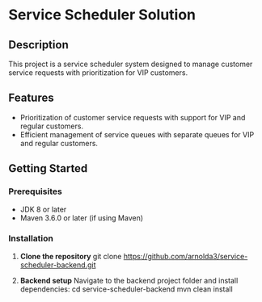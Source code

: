 # Service Scheduler Solution

## Description

This project is a service scheduler system designed to manage customer service requests with prioritization for VIP customers.

## Features

- Prioritization of customer service requests with support for VIP and regular customers.
- Efficient management of service queues with separate queues for VIP and regular customers.

## Getting Started

### Prerequisites

- JDK 8 or later
- Maven 3.6.0 or later (if using Maven)

### Installation

1. **Clone the repository**
git clone https://github.com/arnolda3/service-scheduler-backend.git


2. **Backend setup**
Navigate to the backend project folder and install dependencies:
cd service-scheduler-backend
mvn clean install